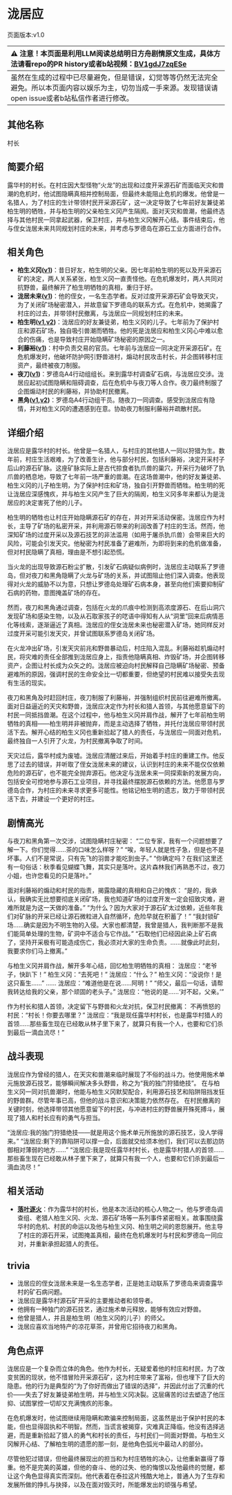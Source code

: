 # 泷居应
页面版本:v1.0
 

| :warning: 注意！本页面是利用LLM阅读总结明日方舟剧情原文生成，具体方法请看repo的PR history或者b站视频：[BV1gdJ7zqESe](https://www.bilibili.com/video/BV1gdJ7zqESe/)         |
|:----------------------------|
| 虽然在生成的过程中已尽量避免，但是错误，幻觉等等仍然无法完全避免。所以本页面内容以娱乐为主，切勿当成一手来源。发现错误请open issue或者b站私信作者进行修改。|



## 其他名称
村长
## 简要介绍
露华村的村长。在村庄因大型怪物“火龙”的出现和过度开采源石矿而面临天灾和兽潮的危机时，他试图隐瞒真相并控制局面，但最终未能阻止危机的爆发。他曾是一名猎人，为了村庄的生计带领村民开采源石矿，这一决定导致了七年前好友兼徒弟柏生明的牺牲，并与柏生明的父亲柏生义冈产生隔阂。面对天灾和兽潮，他最终选择与其他村民一同拿起武器，保卫村庄，并与柏生义冈解开心结。事件结束后，他与侄女泷居未来共同规划村庄的未来，并考虑与罗德岛在源石工业方面进行合作。
## 相关角色
-   **柏生义冈([v1](extended_char_bai_sheng_yi_gang.md))**：昔日好友，柏生明的父亲。因七年前柏生明的死以及开采源石矿的决定，两人关系紧张，柏生义冈一直责怪他。在危机爆发时，两人共同对抗野兽，最终解开了柏生明牺牲的真相，重归于好。
-   **泷居未来([v1](extended_char_long_ju_wei_lai.md))**：他的侄女，一名生态学者。反对过度开采源石矿会导致天灾，为了关闭矿场秘密潜入，并故意留下罗德岛的联系方式。在危机中，她揭露了村庄的过去，并带领村民撤离，与泷居应一同规划村庄的未来。
-   **柏生明([v1](extended_char_bai_sheng_ming.md),[v2](../char_v3/extended_char_bai_sheng_ming.md))**：泷居应的好友兼徒弟，柏生义冈的儿子。七年前为了保护村庄和源石矿场，独自吸引兽潮而牺牲。他的死是泷居应和柏生义冈心中难以愈合的伤痛，也是导致村庄开始隐瞒矿场秘密的原因之一。
-   **利藤裕([v1](extended_char_li_teng_yu.md))**：村中负责交易的官员。七年前与泷居应一同决定开采源石矿。在危机爆发时，他破坏防护网引野兽进村，煽动村民攻击村长，并企图转移村庄资产，最终被夜刀制服。
-   **夜刀([v1](char_502_nblade.md))**：罗德岛A4行动组组长。来到露华村调查矿石病，与泷居应交涉。泷居应起初试图隐瞒和阻碍调查，后在危机中与夜刀等人合作。夜刀最终制服了企图煽动村民的利藤裕，并协助村民撤离。
-   **黑角([v1](char_500_noirc.md),[v2](../char_v3/char_500_noirc.md))**：罗德岛A4行动组干员。随夜刀一同调查。感受到泷居应有隐情，并对柏生义冈的遭遇感到在意。协助夜刀制服利藤裕并疏散村民。
## 详细介绍
泷居应是露华村的村长。他曾是一名猎人，与村庄的其他猎人一同以狩猎为生。数年前，村庄生活艰难，为了改善生计，他与部分村民，包括利藤裕，决定开采村子后山的源石矿脉。这座矿脉实际上是古代掠食者犰爪兽的巢穴，开采行为破坏了犰爪兽的栖息地，导致了七年前一场严重的兽潮。在这场兽潮中，他的好友兼徒弟、柏生义冈的儿子柏生明，为了保护村庄和矿场，独自引开野兽而牺牲。柏生明的死让泷居应深感愧疚，并与柏生义冈产生了巨大的隔阂，柏生义冈多年来都认为是泷居应的决定害死了他的儿子。

柏生明的牺牲也让村庄开始隐瞒源石矿的存在，并对开采活动保密。泷居应作为村长，主导了矿场的私密开采，并利用源石带来的利润改善了村庄的生活。然而，他深知矿场的过度开采以及源石技艺的非法滥用（如用于屠杀犰爪兽）会带来巨大的风险，可能会引发天灾。他秘密为村民准备了避难所，为即将到来的危机做准备，但对村民隐瞒了真相，理由是不想引起恐慌。

当火龙的出现导致源石粉尘扩散，引发矿石病疑似病例时，泷居应主动联系了罗德岛，但对夜刀和黑角隐瞒了火龙与矿场的关系，并试图阻止他们深入调查。他表现得对火龙的威胁不以为意，只想让罗德岛处理矿石病本身，甚至向他们索要抑制矿石病的药物，意图掩盖矿场的存在。

然而，夜刀和黑角通过调查，包括在火龙的爪痕中检测到高浓度源石、在后山洞穴发现矿场和感染生物，以及从石取家孩子的呓语中得知有人从“洞里”回来后病情恶化等线索，逐渐逼近了真相。泷居应的侄女泷居未来也秘密潜入矿场，她同样反对过度开采可能引发天灾，并曾试图联系罗德岛关闭矿场。

在火龙冲出矿场，引发天灾前兆和野兽暴动后，村庄陷入混乱。利藤裕趁机煽动村民，将灾难的责任全部推到泷居应身上，指责他隐瞒真相、炸毁矿场，并企图转移资产，企图让村长成为众矢之的。泷居应被迫向村民解释自己隐瞒矿场秘密、预备避难所的原因，强调村民的生命安全比一切都重要，但绝望的村民难以接受失去现有生活的现实。

夜刀和黑角及时赶回村庄，夜刀制服了利藤裕，并强制组织村民前往避难所撤离。面对日益逼近的天灾和野兽，泷居应决定作为村长和猎人首领，与其他愿意留下的村民一同抵挡兽潮。在这个过程中，他与柏生义冈并肩作战，解开了七年前柏生明牺牲的真相——柏生明并非被抛弃，而是主动选择了牺牲，并托付泷居应带领村民活下去。解开心结的柏生义冈也重新拾起了猎人的责任，与泷居应一同面对危机，最终独自一人引开了火龙，为村民撤离争取了时间。

天灾过后，露华村成为废墟。泷居应清醒过来后，开始着手村庄的重建工作。他反思了过去的错误，并听取了侄女泷居未来的建议，认识到村庄的未来不能仅仅依赖危险的源石矿，也不能完全抛弃源石。他决定与泷居未来一同探索新的发展方向，包括安全可控地参与源石工业项目，并寻找最终摆脱源石依赖的方法。他愿意与罗德岛合作，为村庄的未来寻求更多可能性。他铭记柏生明的遗志，致力于带领村民活下去，并建设一个更好的村庄。
## 剧情高光
与夜刀和黑角第一次交涉，试图隐瞒村庄秘密：
“二位专家，我有一个问题想要了解一下。你们觉得......茶的口味怎么样呀？”
“唉，年轻人就是性子急，但是也不是坏事。人们不是常说，只有先飞的羽兽才能吃到虫子。”
“你确定吗？在我们这里还有一句俗话：秋季看见蝴蝶飞舞，其实只是落叶。这片森林我们再熟悉不过，夜刀小姐，也许您看见的只是落叶。”

面对利藤裕的煽动和村民的指责，揭露隐藏的真相和自己的愧疚：
“是的，我承认，我确实无比想要彻底关闭矿场，我也知道矿场的过度开发一定会招致灾难，避难所就是为这一天做的准备。”
“为什么？因为大家对于源石矿太过依赖，近些年我们对矿脉的开采已经让源石微粒进入自然循环，危险早就在积蓄了！”
“我封锁矿场......确实是因为不明生物的入侵。大家也都清楚，我曾是猎人，我判断那不是我们能简单处理的生物，矿洞中不适合与它作战。”
“石取他们已经因此染上矿石病了，坚持开采极有可能造成伤亡，我必须对大家的生命负责。......就像此时此刻，我要求你们马上撤离。”

与柏生义冈并肩作战，解开多年心结，回忆柏生明牺牲的真相：
泷居应：“老爷子，快趴下！”
柏生义冈：“去死吧！”
泷居应：“什么？”
柏生义冈：“没说你！是这只畜生......”
......
泷居应：“难道他是在说......阿明！”
“师父，最后一句话，请帮我转达给我的父亲，那个顽固的老头子。”
泷居应：“他说的是......‘对不起，父亲。’”

作为村长和猎人首领，决定留下与野兽和火龙对抗，保卫村民撤离：
不再愤怒的村民：“村长！你要去哪里？”
泷居应：“我是现任露华村村长，也是露华村猎人的首领......那些畜生现在已经敢从林子里下来了，就算只有我一个人，也要和它们杀到最后一滴血流尽！”
## 战斗表现
泷居应作为曾经的猎人，在天灾和兽潮来临时展现了不俗的战斗力。他使用施术单元施放源石技艺，能够瞬间解决多头野兽，称之为“我的独门狩猎绝技”。
在与柏生义冈一同对抗兽潮时，他能与柏生义冈默契配合，利用源石技艺和陷阱阻挡发狂的野兽群。尽管年事已高，但他的战斗意识和决策能力依然存在。
在村民撤离的关键时刻，他选择带领其他愿意留下的村民，与冲进村庄的野兽展开殊死搏斗，展现了猎人和村长应有的勇气与担当。

“泷居应:我的独门狩猎绝技——就是用这个施术单元所施放的源石技艺，没人学得来。”
“泷居应:剩下的靠陷阱可以撑一会，后面就交给须本他们，我们可以去那边防御相对薄弱的地方......”
“泷居应:我是现任露华村村长，也是露华村猎人的首领......那些畜生现在已经敢从林子里下来了，就算只有我一个人，也要和它们杀到最后一滴血流尽！”
## 相关活动
-   **[落叶逐火](../stories/act24side.md)**：作为露华村的村长，他是本次活动的核心人物之一。他与罗德岛调查组、老猎人柏生义冈、火龙、源石矿场等一系列事件紧密相关。故事围绕露华村的危机、村民的命运以及他与柏生义冈、柏生明之间的恩怨展开。他主导了村庄的源石开采，试图掩盖真相，最终在危机爆发时与村民和罗德岛一同应对，并重新承担起猎人的责任。
## trivia
- 泷居应的侄女泷居未来是一名生态学者，正是她主动联系了罗德岛来调查露华村的矿石病问题。
- 泷居应是露华村源石矿开采的主要推动者和领导者。
- 他拥有一种独门的源石技艺，通过施术单元释放，能够有效应对野兽。
- 他曾是猎人，并且是柏生明（柏生义冈的儿子）的师父。
- 泷居应喜欢当地特产的凉花草茶，并曾用它招待夜刀和黑角。
## 角色点评
泷居应是一个复杂而立体的角色。他作为村长，无疑爱着他的村庄和村民，为了改变贫困的现状，他不惜冒险开采源石矿，这为村庄带来了富裕，但也埋下了巨大的隐患。他的行为是典型的“为了你好而做出了错误的选择”，并因此付出了沉重的代价——失去了好友兼徒弟柏生明，并与柏生义冈决裂。这层痛苦的过去塑造了他压抑、试图掌控一切却又充满愧疚的形象。

在危机爆发时，他试图继续用隐瞒和欺骗来控制局面，这虽然是出于保护村民的本能，但也显得固执和不明智。然而，当谎言被揭穿，灾难真正降临，他没有选择逃避，而是重新拾起了猎人的勇气和村长的责任，与村民们一同面对野兽。与柏生义冈解开心结、了解柏生明的遗愿的那一刻，是他角色弧光中最动人的部分。

尽管他犯过错误，但他最终展现出的担当和为村庄牺牲的决心，让他重新赢得了尊重。他不是完美的英雄，但他的奋斗、他的过失、他的悔恨以及他最终的觉醒，都让这个角色显得真实而深刻。他代表着在泰拉这片残酷大地上，普通人为了生存和发展所做的挣扎与抉择，以及在面对毁灭时，所能爆发出的顽强与希望。